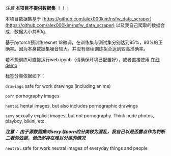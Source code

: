 *注意* **本项目不提供数据集** ！！！

本项目数据集基于 [https://github.com/alex000kim/nsfw_data_scraper](https://github.com/alex000kim/nsfw_data_scraper) 以及我自己爬取的数据合成，数据大小共60g.

基于pytorch预训练resnet 18微调，在训练集与测试集分别达到95%，93%的正确率。因为本身数据集噪音较大，并没有继续训练拟合达到较高准确率。

若不想训练可直接运行web.ipynb（请确保环境已配置好），或者直接使用 [在线demo](https://huggingface.co/spaces/csuer/nsfw_classify)

标签分类依据如下：

`drawings` safe for work drawings (including anime)

`porn` pornography images

`hentai` hentai images, but also includes pornographic drawings

`sexy` sexually explicit images, but not pornography. Think nude photos, playboy, bikini, etc.

***注意： 由于源数据集对sexy与porn的分类较为混乱，我自己以是否露点作为判断二者的依据，但仍然存在难以分类的情况***

`neutral`  safe for work neutral images of everyday things and people


